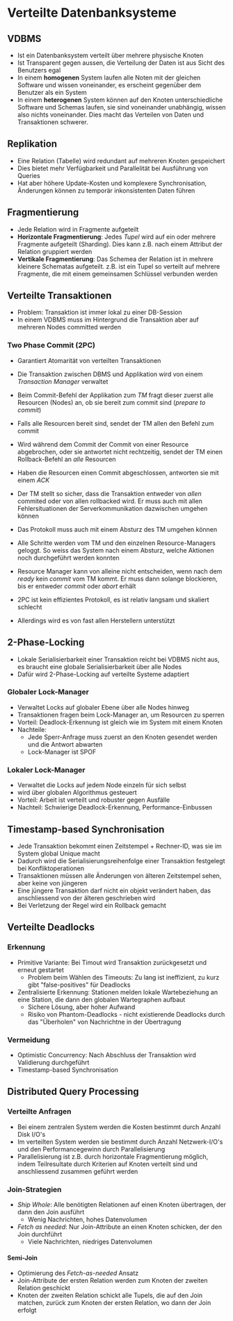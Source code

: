 # Verteilte Datenbanksysteme

## VDBMS
- Ist ein Datenbanksystem verteilt über mehrere physische Knoten
- Ist Transparent gegen aussen, die Verteilung der Daten ist aus Sicht des Benutzers egal
- In einem **homogenen** System laufen alle Noten mit der gleichen Software und wissen voneinander, es erscheint gegenüber dem Benutzer als ein System
- In einem **heterogenen** System können auf den Knoten unterschiedliche Software und Schemas laufen, sie sind voneinander unabhängig, wissen also nichts voneinander. Dies macht das Verteilen von Daten und Transaktionen schwerer.

## Replikation
- Eine Relation (Tabelle) wird redundant auf mehreren Knoten gespeichert
- Dies bietet mehr Verfügbarkeit und Parallelität bei Ausführung von Queries
- Hat aber höhere Update-Kosten und komplexere Synchronisation, Änderungen können zu temporär inkonsistenten Daten führen

## Fragmentierung
- Jede Relation wird in Fragmente aufgeteilt
- **Horizontale Fragmentierung**: Jedes *Tupel* wird auf ein oder mehrere Fragmente aufgeteilt (Sharding). Dies kann z.B. nach einem Attribut der Relation gruppiert werden
- **Vertikale Fragmentierung**: Das Schemea der Relation ist in mehrere kleinere Schematas aufgeteilt. z.B. ist ein Tupel so verteilt auf mehrere Fragmente, die mit einem gemeinsamen Schlüssel verbunden werden

## Verteilte Transaktionen
- Problem: Transaktion ist immer lokal zu einer DB-Session
- In einem VDBMS muss im Hintergrund die Transaktion aber auf mehreren Nodes committed werden

### Two Phase Commit (2PC)
- Garantiert Atomarität von verteilten Transaktionen
- Die Transaktion zwischen DBMS und Applikation wird von einem *Transaction Manager* verwaltet
- Beim Commit-Befehl der Applikation zum *TM* fragt dieser zuerst alle Resourcen (Nodes) an, ob sie bereit zum commit sind (*prepare to commit*)
- Falls alle Resourcen bereit sind, sendet der TM allen den Befehl zum commit
- Wird während dem Commit der Commit von einer Resource abgebrochen, oder sie antwortet nicht rechtzeitig, sendet der TM einen Rollback-Befehl an *alle* Resourcen
- Haben die Resourcen einen Commit abgeschlossen, antworten sie mit einem *ACK*

- Der TM stellt so sicher, dass die Transaktion entweder von *allen* commited oder von allen rollbacked wird. Er muss auch mit allen Fehlersituationen der Serverkommunikation dazwischen umgehen können
- Das Protokoll muss auch mit einem Absturz des TM umgehen können
- Alle Schritte werden vom TM und den einzelnen Resource-Managers geloggt. So weiss das System nach einem Absturz, welche Aktionen noch durchgeführt werden konnten
- Resource Manager kann von alleine nicht entscheiden, wenn nach dem *ready* kein *commit* vom TM kommt. Er muss dann solange blockieren, bis er entweder *commit* oder *abort* erhält

- 2PC ist kein effizientes Protokoll, es ist relativ langsam und skaliert schlecht
- Allerdings wird es von fast allen Herstellern unterstützt

## 2-Phase-Locking
- Lokale Serialisierbarkeit einer Transaktion reicht bei VDBMS nicht aus, es braucht eine globale Serialisierbarkeit über alle Nodes
- Dafür wird 2-Phase-Locking auf verteilte Systeme adaptiert

### Globaler Lock-Manager
- Verwaltet Locks auf globaler Ebene über alle Nodes hinweg
- Transaktionen fragen beim Lock-Manager an, um Resourcen zu sperren
- Vorteil: Deadlock-Erkennung ist gleich wie im System mit einem Knoten
- Nachteile: 
    - Jede Sperr-Anfrage muss zuerst an den Knoten gesendet werden und die Antwort abwarten
    - Lock-Manager ist SPOF

### Lokaler Lock-Manager
- Verwaltet die Locks auf jedem Node einzeln für sich selbst
- wird über globalen Algorithmus gesteuert
- Vorteil: Arbeit ist verteilt und robuster gegen Ausfälle
- Nachteil: Schwierige Deadlock-Erkennung, Performance-Einbussen

## Timestamp-based Synchronisation
- Jede Transaktion bekommt einen Zeitstempel + Rechner-ID, was sie im System global Unique macht
- Dadurch wird die Serialisierungsreihenfolge einer Transaktion festgelegt bei Konfliktoperationen
- Transaktionen müssen alle Änderungen von älteren Zeitstempel sehen, aber keine von jüngeren
- Eine jüngere Transaktion darf nicht ein objekt verändert haben, das anschliessend von der älteren geschrieben wird
- Bei Verletzung der Regel wird ein Rollback gemacht

## Verteilte Deadlocks
### Erkennung
- Primitive Variante: Bei Timout wird Transaktion zurückgesetzt und erneut gestartet
    - Problem beim Wählen des Timeouts: Zu lang ist ineffizient, zu kurz gibt "false-positives" für Deadlocks
- Zentralisierte Erkennung: Stationen melden lokale Wartebeziehung an eine Station, die dann den globalen Wartegraphen aufbaut
    - Sichere Lösung, aber hoher Aufwand
    - Risiko von Phantom-Deadlocks - nicht existierende Deadlocks durch das "Überholen" von Nachrichtne in der Übertragung

### Vermeidung
- Optimistic Concurrency: Nach Abschluss der Transaktion wird Validierung durchgeführt
- Timestamp-based Synchronisation

## Distributed Query Processing
### Verteilte Anfragen
- Bei einem zentralen System werden die Kosten bestimmt durch Anzahl Disk I/O's
- Im verteilten System werden sie bestimmt durch Anzahl Netzwerk-I/O's und den Performancegewinn durch Parallelisierung
- Parallelisierung ist z.B. durch horizontale Fragmentierung möglich, indem Teilresultate durch Kriterien auf Knoten verteilt sind und anschliessend zusammen geführt werden

### Join-Strategien
- *Ship Whole*: Alle benötigten Relationen auf einen Knoten übertragen, der dann den Join ausführt
    - Wenig Nachrichten, hohes Datenvolumen
- *Fetch as needed*: Nur Join-Attribute an einen Knoten schicken, der den Join durchführt
    - Viele Nachrichten, niedriges Datenvolumen

#### Semi-Join
- Optimierung des *Fetch-as-needed* Ansatz
- Join-Attribute der ersten Relation werden zum Knoten der zweiten Relation geschickt
- Knoten der zweiten Relation schickt alle Tupels, die auf den Join matchen, zurück zum Knoten der ersten Relation, wo dann der Join erfolgt
